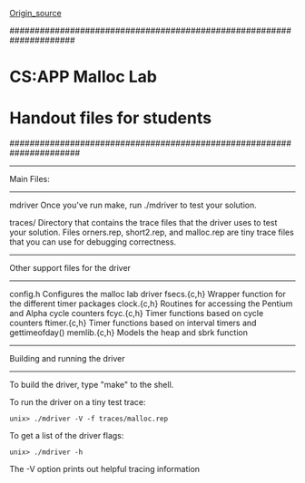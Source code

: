 [Origin_source](https://github.com/John-Steve-C/OS-Homework/tree/main/practice-2/practice_2-2)

#####################################################################

# CS:APP Malloc Lab
# Handout files for students
######################################################################

***********
Main Files:
***********

mdriver
        Once you've run make, run ./mdriver to test your solution.

traces/
	Directory that contains the trace files that the driver uses
	to test your solution. Files orners.rep, short2.rep, and malloc.rep
	are tiny trace files that you can use for debugging correctness.

**********************************
Other support files for the driver
**********************************

config.h	Configures the malloc lab driver
fsecs.{c,h}	Wrapper function for the different timer packages
clock.{c,h}	Routines for accessing the Pentium and Alpha cycle counters
fcyc.{c,h}	Timer functions based on cycle counters
ftimer.{c,h}	Timer functions based on interval timers and gettimeofday()
memlib.{c,h}	Models the heap and sbrk function

*******************************
Building and running the driver
*******************************
To build the driver, type "make" to the shell.

To run the driver on a tiny test trace:

	unix> ./mdriver -V -f traces/malloc.rep

To get a list of the driver flags:

	unix> ./mdriver -h

The -V option prints out helpful tracing information



